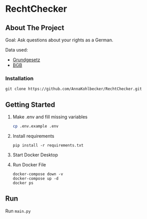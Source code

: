 # RechtChecker

## About The Project

Goal: Ask questions about your rights as a German.

Data used:

- [Grundgesetz](https://www.bundesregierung.de/resource/blob/974430/180722/b6c342e0e2f412d759a0a2a3af052a06/grundgesetz-data.pdf?download=1)
- [BGB](https://www.gesetze-im-internet.de/bgb/BGB.pdf)

### Installation

```
git clone https://github.com/AnnaKohlbecker/RechtChecker.git
```

## Getting Started

1. Make .env and fill missing variables

   ```bash
   cp .env.example .env
   ```

2. Install requirements

   ```
   pip install -r requirements.txt
   ```

3. Start Docker Desktop

4. Run Docker File

   ```
   docker-compose down -v
   docker-compose up -d
   docker ps
   ```

## Run

Run `main.py`
